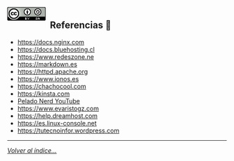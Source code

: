 <img src="../imagenes/MI-LICENCIA88x31.png" style="float: left; margin-right: 10px;" />

## Referencias 👀
- <https://docs.nginx.com>
- <https://docs.bluehosting.cl>
- <https://www.redeszone.ne>
- <https://markdown.es>
- <https://httpd.apache.org> 
- <https://www.ionos.es>
- <https://chachocool.com>
- <https://kinsta.com>
- [Pelado Nerd YouTube](https://www.youtube.com/channel/UCrBzBOMcUVV8ryyAU_c6P5g)
- <https://www.evaristogz.com>
- <https://help.dreamhost.com>
- <https://es.linux-console.net>
- <https://tutecnoinfor.wordpress.com>
________________________________________
*[Volver al índice...](../README.md)*